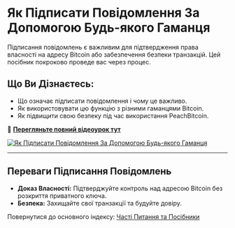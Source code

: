 # Як Підписати Повідомлення За Допомогою Будь-якого Гаманця

Підписання повідомлень є важливим для підтвердження права власності на адресу Bitcoin або забезпечення безпеки транзакцій. Цей посібник покроково проведе вас через процес.

## **Що Ви Дізнаєтесь:**
- Що означає підписати повідомлення і чому це важливо.  
- Як використовувати цю функцію з різними гаманцями Bitcoin.  
- Як підвищити свою безпеку під час використання PeachBitcoin.  

🔗 **[Перегляньте повний відеоурок тут](https://www.youtube.com/watch?v=xgewSfhLgtY)**  

[![Як Підписати Повідомлення За Допомогою Будь-якого Гаманця](https://img.youtube.com/vi/xgewSfhLgtY/0.jpg)](https://www.youtube.com/watch?v=xgewSfhLgtY)  

---

## **Переваги Підписання Повідомлень**
- **Доказ Власності:** Підтверджуйте контроль над адресою Bitcoin без розкриття приватного ключа.  
- **Безпека:** Захищайте свої транзакції та будуйте довіру.  

Повернутися до основного індексу: [Часті Питання та Посібники](/faq/tutorials)
